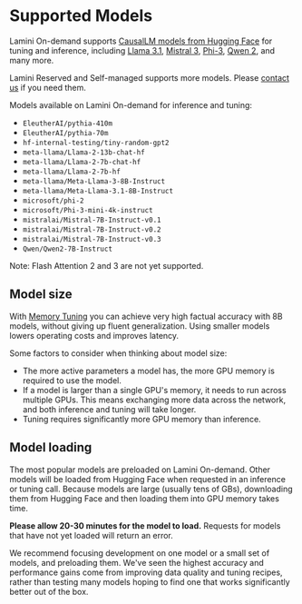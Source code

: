 # Supported Models

Lamini On-demand supports [CausalLM models from Hugging Face](https://huggingface.co/docs/transformers/en/model_doc/auto#transformers.AutoModelForCausalLM) for tuning and inference, including [Llama 3.1](https://huggingface.co/meta-llama/Meta-Llama-3.1-8B-Instruct), [Mistral 3](https://huggingface.co/mistralai/Mistral-7B-Instruct-v0.3), [Phi-3](https://huggingface.co/Phi-3-mini-4k-instruct), [Qwen 2](https://huggingface.co/Qwen/Qwen2-7B-Instruct), and many more.

Lamini Reserved and Self-managed supports more models. Please [contact us](https://www.lamini.ai/contact) if you need them.

Models available on Lamini On-demand for inference and tuning:

- `EleutherAI/pythia-410m`
- `EleutherAI/pythia-70m`
- `hf-internal-testing/tiny-random-gpt2`
- `meta-llama/Llama-2-13b-chat-hf`
- `meta-llama/Llama-2-7b-chat-hf`
- `meta-llama/Llama-2-7b-hf`
- `meta-llama/Meta-Llama-3-8B-Instruct`
- `meta-llama/Meta-Llama-3.1-8B-Instruct`
- `microsoft/phi-2`
- `microsoft/Phi-3-mini-4k-instruct`
- `mistralai/Mistral-7B-Instruct-v0.1`
- `mistralai/Mistral-7B-Instruct-v0.2`
- `mistralai/Mistral-7B-Instruct-v0.3`
- `Qwen/Qwen2-7B-Instruct`

Note: Flash Attention 2 and 3 are not yet supported.

## Model size
With [Memory Tuning](tuning/memory_tuning.md) you can achieve very high factual accuracy with 8B models, without giving up fluent generalization. Using smaller models lowers operating costs and improves latency.

Some factors to consider when thinking about model size:

- The more active parameters a model has, the more GPU memory is required to use the model.
- If a model is larger than a single GPU's memory, it needs to run across multiple GPUs. This means exchanging more data across the network, and both inference and tuning will take longer.
- Tuning requires significantly more GPU memory than inference.

## Model loading

The most popular models are preloaded on Lamini On-demand. Other models will be loaded from Hugging Face when requested in an inference or tuning call. Because models are large (usually tens of GBs), downloading them from Hugging Face and then loading them into GPU memory takes time.

**Please allow 20-30 minutes for the model to load.** Requests for models that have not yet loaded will return an error.

We recommend focusing development on one model or a small set of models, and preloading them. We've seen the highest accuracy and performance gains come from improving data quality and tuning recipes, rather than testing many models hoping to find one that works significantly better out of the box.
